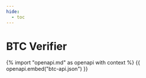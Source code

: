 ```yaml
---
hide:
  - toc
---
```


# BTC Verifier

{% import "openapi.md" as openapi with context %}
{{ openapi.embed("btc-api.json") }}
